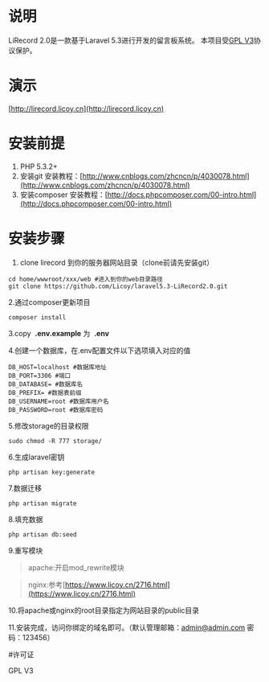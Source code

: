 # 说明
LiRecord 2.0是一款基于Laravel 5.3进行开发的留言板系统。
本项目受[GPL V3](http://www.gnu.org/licenses/gpl-3.0.html)协议保护。

# 演示
[http://lirecord.licoy.cn](http://lirecord.licoy.cn)

# 安装前提
1. PHP 5.3.2+
1. 安装git
    安装教程：[http://www.cnblogs.com/zhcncn/p/4030078.html](http://www.cnblogs.com/zhcncn/p/4030078.html)
2. 安装composer
    安装教程：[http://docs.phpcomposer.com/00-intro.html](http://docs.phpcomposer.com/00-intro.html)

# 安装步骤
1. clone lirecord 到你的服务器网站目录（clone前请先安装git）

```
cd home/wwwroot/xxx/web #进入到你的web目录路径
git clone https://github.com/Licoy/laravel5.3-LiRecord2.0.git
```

2.通过composer更新项目
```
composer install
```

3.copy  **.env.example**  为  **.env** 

4.创建一个数据库，在.env配置文件以下选项填入对应的值
```
DB_HOST=localhost #数据库地址
DB_PORT=3306 #端口
DB_DATABASE= #数据库名
DB_PREFIX= #数据表前缀
DB_USERNAME=root #数据库用户名
DB_PASSWORD=root #数据库密码
```

5.修改storage的目录权限
```
sudo chmod -R 777 storage/
```

6.生成laravel密钥
```
php artisan key:generate
```

7.数据迁移
```
php artisan migrate
```

8.填充数据
```
php artisan db:seed
```

9.重写模块
> apache:开启mod_rewrite模块

> nginx:参考[https://www.licoy.cn/2716.html](https://www.licoy.cn/2716.html)


10.将apache或nginx的root目录指定为网站目录的public目录


11.安装完成，访问你绑定的域名即可。（默认管理邮箱：admin@admin.com 密码：123456）

#许可证

GPL V3
